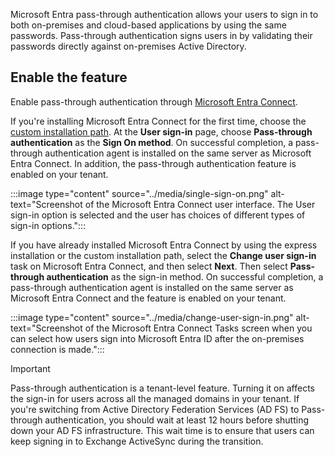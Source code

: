 Microsoft Entra pass-through authentication allows your users to sign in to both on-premises and cloud-based applications by using the same passwords. Pass-through authentication signs users in by validating their passwords directly against on-premises Active Directory.

## Enable the feature

Enable pass-through authentication through [Microsoft Entra Connect](/azure/active-directory/hybrid/whatis-hybrid-identity).

If you're installing Microsoft Entra Connect for the first time, choose the [custom installation path](/azure/active-directory/hybrid/how-to-connect-install-custom). At the **User sign-in** page, choose **Pass-through authentication** as the **Sign On method**. On successful completion, a pass-through authentication agent is installed on the same server as Microsoft Entra Connect. In addition, the pass-through authentication feature is enabled on your tenant.

:::image type="content" source="../media/single-sign-on.png" alt-text="Screenshot of the Microsoft Entra Connect user interface. The User sign-in option is selected and the user has choices of different types of sign-in options.":::

If you have already installed Microsoft Entra Connect by using the express installation or the custom installation path, select the **Change user sign-in** task on Microsoft Entra Connect, and then select **Next**. Then select **Pass-through authentication** as the sign-in method. On successful completion, a pass-through authentication agent is installed on the same server as Microsoft Entra Connect and the feature is enabled on your tenant.

:::image type="content" source="../media/change-user-sign-in.png" alt-text="Screenshot of the Microsoft Entra Connect Tasks screen when you can select how users sign into Microsoft Entra ID after the on-premises connection is made.":::

> [!IMPORTANT]
> Pass-through authentication is a tenant-level feature. Turning it on affects the sign-in for users across all the managed domains in your tenant. If you're switching from Active Directory Federation Services (AD FS) to Pass-through authentication, you should wait at least 12 hours before shutting down your AD FS infrastructure. This wait time is to ensure that users can keep signing in to Exchange ActiveSync during the transition.
